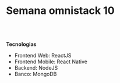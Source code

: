 # Semana omnistack 10

<br/>
<br/>
<p><b>Tecnologias</b></p>
<ul>
  <li>Frontend Web: ReactJS</li>
  <li>Frontend Mobile: React Native</li>
  <li>Backend: NodeJS</li>
  <li>Banco: MongoDB</li>
</ul>
